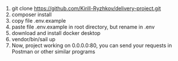 1. git clone https://github.com/Kirill-Ryzhkov/delivery-project.git
2. composer install
3. copy file .env.example
4. paste file .env.example in root directory, but rename in .env
5. download and install docker desktop
6. vendor/bin/sail up
7. Now, project working on 0.0.0.0:80, you can send your requests in Postman or other similar programs
